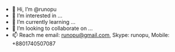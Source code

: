- 👋 Hi, I’m @runopu
- 👀 I’m interested in ...
- 🌱 I’m currently learning ...
- 💞️ I’m looking to collaborate on ...
- 📫 Reach me email: runopu@gmail.com, Skype: runopu, Mobile: +8801740507087

<!---
runopu/runopu is a ✨ special ✨ repository because its `README.md` (this file) appears on your GitHub profile.
You can click the Preview link to take a look at your changes.
--->
